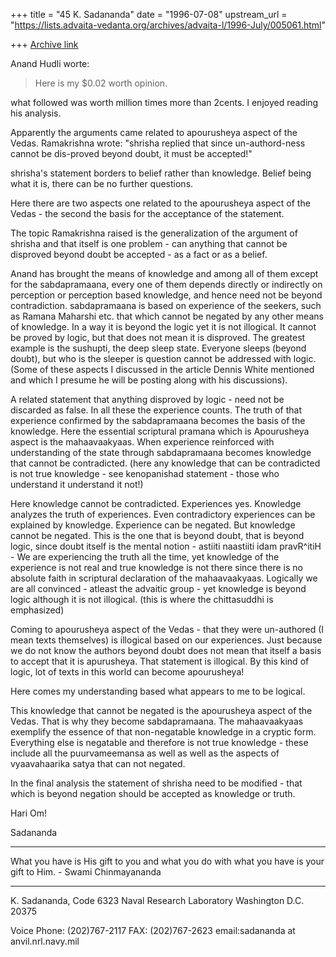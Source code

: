 +++
title = "45 K. Sadananda"
date = "1996-07-08"
upstream_url = "https://lists.advaita-vedanta.org/archives/advaita-l/1996-July/005061.html"

+++
[Archive link](https://lists.advaita-vedanta.org/archives/advaita-l/1996-July/005061.html)

Anand Hudli worte:
> >
>   Here is my $0.02 worth opinion.
>
what followed was worth million times more than 2cents.  I enjoyed reading his
analysis.

Apparently the arguments came related to apourusheya aspect of the Vedas.
Ramakrishna wrote:
"shrisha replied that since un-authord-ness cannot be dis-proved beyond doubt,
it must be accepted!"

shrisha's statement borders to belief rather than knowledge.  Belief being what
it is, there can be no further questions.

Here there are two aspects one related to the apourusheya aspect of the Vedas -
the second the basis for the acceptance of the statement.

The topic Ramakrishna raised is the generalization of the argument of shrisha
and that itself is one problem - can anything that cannot be disproved beyond
doubt be accepted - as a fact or as a belief.

Anand has brought the means of knowledge and among all of them except for the
sabdapramaana, every one of them depends directly or indirectly on perception or
perception based knowledge,  and hence need not be beyond contradiction.
sabdapramaana is based on experience of the seekers, such as Ramana Maharshi
etc. that which cannot be negated by any other means of knowledge.  In a way it
is beyond the logic yet it is not illogical.  It cannot be proved by logic, but
that does not mean it is disproved.
The greatest example is the sushupti, the deep sleep state.  Everyone sleeps
(beyond doubt), but who is the sleeper is question cannot be addressed with
logic. (Some of these aspects I discussed in the article Dennis White mentioned
and which I presume he will be posting along with his discussions).

A related statement that anything disproved by logic - need not be discarded as
false.  In all these the experience counts.  The truth of that experience
confirmed by the sabdapramaana becomes the basis of the knowledge.  Here the
essential scriptural pramana which is Apourusheya aspect is the mahaavaakyaas.
When experience reinforced with understanding of the state through sabdapramaana
becomes knowledge that cannot be contradicted. (here any knowledge that can be
contradicted is not true knowledge - see kenopanishad statement - those who
understand it understand it not!)

Here knowledge cannot be contradicted. Experiences yes.  Knowledge analyzes the
truth of experiences. Even contradictory experiences can be explained by
knowledge. Experience can be negated.  But knowledge cannot be negated.  This is
the one that is beyond doubt, that is beyond logic, since doubt itself is the
mental notion - astiiti naastiiti idam pravR^itiH - We are experiencing the
truth all the time, yet knowledge of the experience is not real and true
knowledge is not there since there is no absolute faith in scriptural
declaration of the mahaavaakyaas.  Logically we are all convinced - atleast the
advaitic group - yet knowledge is beyond logic although it is not illogical.
(this is where the chittasuddhi is emphasized)

Coming to apourusheya aspect of the Vedas - that they were un-authored (I mean
texts themselves) is illogical based on our experiences.  Just because we do not
know the authors beyond doubt does not mean that itself a basis to accept that
it is apurusheya. That statement is illogical.  By this kind of logic, lot of
texts in this world can become apourusheya!

Here comes my understanding based what appears to me to be logical.

This knowledge that cannot be negated is the apourusheya aspect of the Vedas.
That is why they become sabdapramaana.  The mahaavaakyaas exemplify the essence
of that non-negatable knowledge in a cryptic form.  Everything else is negatable
and therefore is not true knowledge - these include all the puurvameemansa as
well as well as the aspects of vyaavahaarika satya that can not negated.

In the final analysis the statement of shrisha need to be modified - that which
is beyond negation should be accepted as knowledge or truth.

Hari Om!

Sadananda

*******************************************************************************
What you have is His gift to you and what you do with what you have is your gift
to Him. - Swami Chinmayananda
*******************************************************************************
K. Sadananda, Code 6323
Naval Research Laboratory
Washington D.C. 20375

Voice Phone: (202)767-2117
FAX: (202)767-2623
email:sadananda at anvil.nrl.navy.mil

